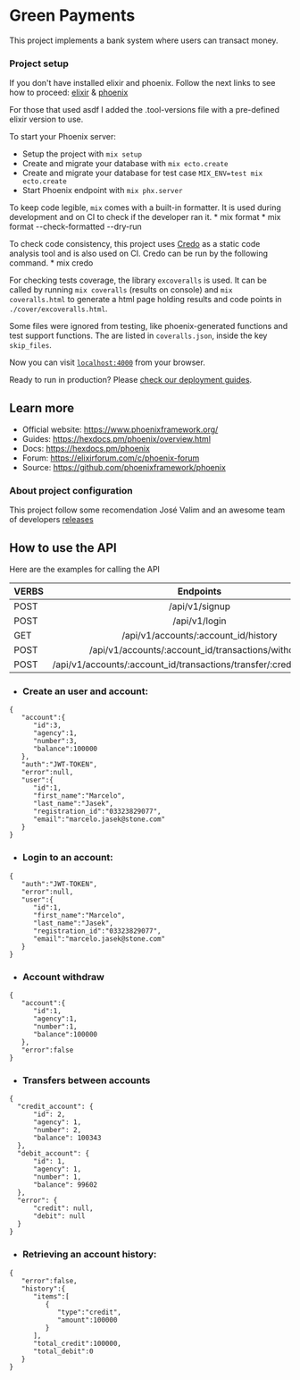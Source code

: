 # Green Payments

This project implements a bank system where users can transact money.

### Project setup

If you don't have installed elixir and phoenix. Follow the next links to see how to proceed: [elixir](elixir.md) & [phoenix](phoenix.md)

For those that used asdf I added the .tool-versions file with a pre-defined elixir version to use.

To start your Phoenix server:

  * Setup the project with `mix setup`
  * Create and migrate your database with `mix ecto.create`
  * Create and migrate your database for test case `MIX_ENV=test mix ecto.create`
  * Start Phoenix endpoint with `mix phx.server`

  To keep code legible, `mix` comes with a built-in formatter. It is used during development and on CI to check if the developer ran it.
    * mix format
    * mix format --check-formatted --dry-run
  
  To check code consistency, this project uses [Credo](https://github.com/rrrene/credo) as a static code analysis tool and is also used on CI. Credo can be run by the following command.
    * mix credo

  For checking tests coverage, the library `excoveralls` is used. It can be called by running `mix coveralls` (results on console) and `mix coveralls.html` to generate a html page holding results and code points in `./cover/excoveralls.html`.

  Some files were ignored from testing, like phoenix-generated functions and test support functions. The are listed in `coveralls.json`, inside the key `skip_files`.

Now you can visit [`localhost:4000`](http://localhost:4000) from your browser.

Ready to run in production? Please [check our deployment guides](https://hexdocs.pm/phoenix/deployment.html).

## Learn more

  * Official website: https://www.phoenixframework.org/
  * Guides: https://hexdocs.pm/phoenix/overview.html
  * Docs: https://hexdocs.pm/phoenix
  * Forum: https://elixirforum.com/c/phoenix-forum
  * Source: https://github.com/phoenixframework/phoenix


### About project configuration

This project follow some recomendation José Valim and an awesome team of developers [releases](https://github.com/phoenixframework/phoenix/blob/master/guides/deployment/releases.md)

## How to use the API

Here are the examples for calling the API

|   VERBS    |   Endpoints                                                             |
|------------|:-----------------------------------------------------------------------:|
|POST        | /api/v1/signup                                                          |
|POST        | /api/v1/login                                                           |
|GET         | /api/v1/accounts/:account_id/history                                    |
|POST        | /api/v1/accounts/:account_id/transactions/withdraw                      |
|POST        | /api/v1/accounts/:account_id/transactions/transfer/:credit_account_id   |

- ### Create an user and account:

```
{
   "account":{
      "id":3,
      "agency":1,
      "number":3,
      "balance":100000
   },
   "auth":"JWT-TOKEN",
   "error":null,
   "user":{
      "id":1,
      "first_name":"Marcelo",
      "last_name":"Jasek",
      "registration_id":"03323829077",
      "email":"marcelo.jasek@stone.com"
   }
}
```

- ### Login to an account:

```
{
   "auth":"JWT-TOKEN",
   "error":null,
   "user":{
      "id":1,
      "first_name":"Marcelo",
      "last_name":"Jasek",
      "registration_id":"03323829077",
      "email":"marcelo.jasek@stone.com"
   }
}
```

- ### Account withdraw

```
{
   "account":{
      "id":1,
      "agency":1,
      "number":1,
      "balance":100000
   },
   "error":false
}
```

- ### Transfers between accounts

```
{
  "credit_account": {
      "id": 2,
      "agency": 1,
      "number": 2,
      "balance": 100343
  },
  "debit_account": {
      "id": 1,
      "agency": 1,
      "number": 1,
      "balance": 99602
  },
  "error": {
      "credit": null,
      "debit": null
  }
}
```

- ### Retrieving an account history:

```
{
   "error":false,
   "history":{
      "items":[
         {
            "type":"credit",
            "amount":100000
         }
      ],
      "total_credit":100000,
      "total_debit":0
   }
}
```
